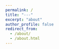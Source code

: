 ```yaml
---
permalink: /
title: "---"
excerpt: "about"
author_profile: false
redirect_from: 
  - /about/
  - /about.html
---
```

